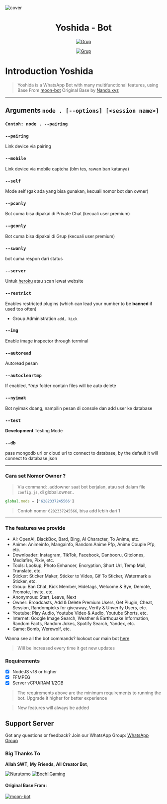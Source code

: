 ![cover](https://telegra.ph/file/2152713035f2ca8ea60e2.jpg)

<h1 align="center">Yoshida - Bot</h1>

<p align="center">
<a href="https://wa.me/62882007855266"><img title="Grup" src="https://img.shields.io/badge/Contact to Owner-black.svg?style=for-the-badge&logo=whatsapp"></a>
</p>
<p align="center">
<a href="https://chat.whatsapp.com/HnoKcpzYsKE5y0thEM060h"><img title="Grup" src="https://img.shields.io/badge/Grup WhatsApp Yoshida Bot-green.svg?style=for-the-badge&logo=whatsapp"></a>

# Introduction Yoshida
> Yoshida is a WhatsApp Bot with many multifunctional features, using Base From [moon-bot](https://github.com/rifnd/moon-bot) Original Base by [Nando.xyz](https://github.com/rifnd)

---------

## Arguments `node . [--options] [<session name>]`
### `Contoh: node . --pairing`

### `--pairing`
Link device via pairing

### `--mobile`
Link device via mobile captcha (blm tes, rawan ban katanya)

### `--self`
Mode self (gak ada yang bisa gunakan, kecuali nomor bot dan owner)

### `--pconly`
Bot cuma bisa dipakai di Private Chat (kecuali user premium)

### `--gconly`
Bot cuma bisa dipakai di Grup (kecuali user premium)

### `--swonly`
bot cuma respon dari status

### `--server`
Untuk [heroku](https://heroku.com/) atau scan lewat website

### `--restrict`
Enables restricted plugins (which can lead your number to be **banned** if used too often)

* Group Administration `add, kick`

### `--img`
Enable image inspector through terminal

### `--autoread`
Autoread pesan

### `--autocleartmp`
If enabled, **tmp* folder contain files will be auto delete

### `--nyimak`
Bot nyimak doang, nampilin pesan di console dan add user ke database

### `--test`
**Development** Testing Mode

### `--db`
pass mongodb url or cloud url to connect to database, by the default it will connect to database.json

---------

### Cara set Nomor Owner ?

> Via command: .addowner saat bot berjalan, atau set dalam file `config.js`, di global.owner..
```js
global.mods = ['6282337245566']
```
> Contoh nomor `6282337245566`, bisa add lebih dari 1

---------

### The features we provide
- AI: OpenAI, BlackBox, Bard, Bing, AI Character, To Anime, etc.
- Anime: Animeinfo, Mangainfo, Random Anime Pfp, Anime Couple Pfp, etc.
- Downloader: Instagram, TikTok, Facebook, Danbooru, Gitclones, Mediafire, Pixiv, etc.
- Tools: Lookup, Photo Enhancer, Encryption, Short Url, Temp Mail, Translate, etc.
- Sticker: Sticker Maker, Sticker to Video, Gif To Sticker, Watermark a Sticker, etc.
- Group: Ban Chat, Kick Member, Hidetags, Welcome & Bye, Demote, Promote, Invite, etc.
- Anonymous: Start, Leave, Next
- Owner: Broadcasts, Add & Delete Premium Users, Get Plugin, Cheat, Session, Randompicks for giveaway, Verify & Unverify Users, etc.
- Youtube: Play Audio, Youtube Video & Audio, Youtube Shorts, etc.
- Internet: Google Image Search, Weather & Earthquake Information, Random Facts, Random Jokes, Spotify Search, Yandex, etc.
- Game: Bomb, Werewolf, etc.

Wanna see all the bot commands? lookout our main bot [here](https://wa.me/62882007855266)
> Will be increased every time it get new updates

### Requirements

- [x] NodeJS v18 or higher
- [x] FFMPEG
- [x] Server vCPU/RAM 1/2GB

> The requirements above are the minimum requirements to running the bot. Upgrade it higher for better experience

> New features will always be added

## Support Server
Got any questions or feedback? Join our WhatsApp Group: [WhatsApp Group](https://chat.whatsapp.com/HnoKcpzYsKE5y0thEM060h)

### Big Thanks To 
**Allah SWT**,
**My Friends**,
**All Creator Bot**,

[![Nurutomo](https://github.com/Nurutomo.png?size=100)](https://github.com/Nurutomo)
[![BochilGaming](https://github.com/BochilGaming.png?size=100)](https://github.com/BochilGaming)

#### Original Base From :
[![moon-bot](https://github.com/rifnd.png?size=100)](https://github.com/rifnd)
